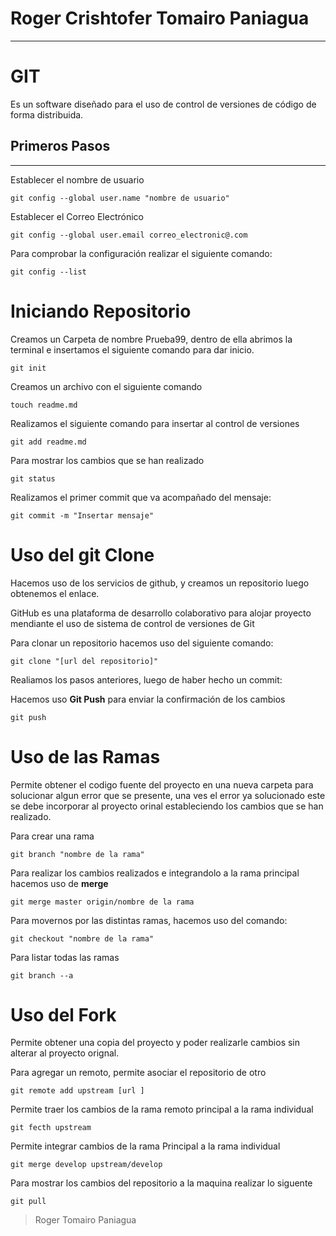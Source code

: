 # Roger Crishtofer Tomairo Paniagua
___

# GIT 
Es un software diseñado para el uso de control de versiones de código de forma distribuida.
## Primeros Pasos
___

Establecer el nombre de usuario

```
git config --global user.name "nombre de usuario"
```
Establecer el Correo Electrónico

```
git config --global user.email correo_electronic@.com
```
Para comprobar la configuración realizar el siguiente comando:

```
git config --list
```
# Iniciando Repositorio

Creamos un Carpeta de nombre Prueba99, dentro de ella abrimos
la terminal e insertamos el siguiente comando para dar inicio.

```
git init
```
Creamos un archivo con el siguiente comando

```
touch readme.md
```
Realizamos el siguiente comando para insertar al control de versiones
```
git add readme.md
```

Para mostrar los cambios que se han realizado

```
git status
```

Realizamos el primer commit que va acompañado del mensaje:

```
git commit -m "Insertar mensaje"
```

# Uso del git Clone
Hacemos uso de los servicios de github, y creamos un repositorio luego obtenemos el enlace.

GitHub es una plataforma de desarrollo colaborativo para alojar proyecto mendiante el uso de sistema de control de versiones de Git

Para clonar un repositorio hacemos uso del siguiente comando:

```
git clone "[url del repositorio]"
```

Realiamos los pasos anteriores, luego de haber hecho un commit:

Hacemos uso **Git Push** para enviar la confirmación de los cambios

```
git push
```

# Uso de las Ramas

Permite obtener el codigo fuente del proyecto en una nueva carpeta para solucionar algun error que se presente, una ves el error ya solucionado este se debe incorporar al proyecto orinal estableciendo los cambios que se han realizado.

Para crear una rama

```
git branch "nombre de la rama"
```
Para realizar los cambios realizados e integrandolo a la rama principal hacemos uso de **merge**

```
git merge master origin/nombre de la rama
```

Para movernos por las distintas ramas, hacemos uso del comando:

```
git checkout "nombre de la rama"
```
Para listar todas las ramas

```
git branch --a
```

# Uso del Fork
Permite obtener una copia del proyecto y poder realizarle cambios
sin alterar al proyecto orignal.

Para agregar un remoto, permite asociar el repositorio de otro
```
git remote add upstream [url ]
```

Permite traer los cambios de la rama remoto principal a la rama individual

```
git fecth upstream
```

Permite integrar cambios de la rama Principal a la rama individual 

```
git merge develop upstream/develop
```

Para mostrar los cambios del repositorio a la maquina realizar lo siguente

```
git pull
```

> Roger Tomairo Paniagua
